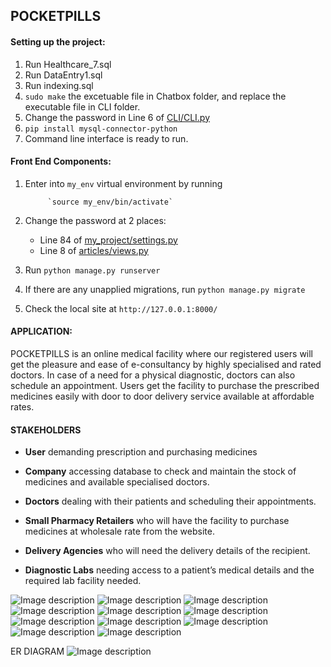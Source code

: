 ## POCKETPILLS

#### Setting up the project:

1. Run Healthcare_7.sql
2. Run DataEntry1.sql
3. Run indexing.sql
4. `sudo make` the excetuable file in Chatbox folder, and replace the executable file in CLI folder.
5. Change the password in Line 6 of [CLI/CLI.py](https://github.com/ria18405/PocketPills/blob/master/CLI/CLI.py)
6. `pip install mysql-connector-python`
7. Command line interface is ready to run.

#### Front End Components:

1. Enter into `my_env` virtual environment by running 

            `source my_env/bin/activate`
            
2. Change the password at 2 places: 

    *   Line 84 of [my_project/settings.py](https://github.com/ria18405/PocketPills/blob/master/my_project/my_project/settings.py) 
    *   Line 8 of [articles/views.py](https://github.com/ria18405/PocketPills/blob/master/my_project/articles/views.py)    
       
3. Run `python manage.py runserver`

4. If there are any unapplied migrations, run `python manage.py migrate`

5. Check the local site at `http://127.0.0.1:8000/`


#### APPLICATION: 

POCKETPILLS is an online medical facility where our registered users will get the pleasure and ease of e-consultancy by highly specialised and rated doctors. In case of a need for a physical diagnostic, doctors can also schedule an appointment. Users get the facility to purchase the prescribed medicines easily with door to door delivery service available at affordable rates.


#### STAKEHOLDERS

* **User** demanding prescription and purchasing medicines

* **Company** accessing database to check and maintain the stock of medicines and available specialised doctors. 

* **Doctors** dealing with their patients and scheduling their appointments.

* **Small Pharmacy Retailers** who will have the facility to purchase medicines at wholesale rate from the website. 

* **Delivery Agencies** who will need the delivery details of the recipient. 

* **Diagnostic Labs** needing access to a patient’s medical details and the required lab facility needed. 


![Image description](https://github.com/ria18405/PocketPills/blob/master/assets/img1.png)
![Image description](https://github.com/ria18405/PocketPills/blob/master/assets/img2.png)
![Image description](https://github.com/ria18405/PocketPills/blob/master/assets/img3.png)
![Image description](https://github.com/ria18405/PocketPills/blob/master/assets/img4.png)
![Image description](https://github.com/ria18405/PocketPills/blob/master/assets/img5.png)
![Image description](https://github.com/ria18405/PocketPills/blob/master/assets/img6.png)
![Image description](https://github.com/ria18405/PocketPills/blob/master/assets/img7.png)
![Image description](https://github.com/ria18405/PocketPills/blob/master/assets/img8.png)
![Image description](https://github.com/ria18405/PocketPills/blob/master/assets/img9.png)
![Image description](https://github.com/ria18405/PocketPills/blob/master/assets/img10.png)
![Image description](https://github.com/ria18405/PocketPills/blob/master/assets/img11.png)

ER DIAGRAM
![Image description](https://github.com/ria18405/PocketPills/blob/master/assets/er.png)
